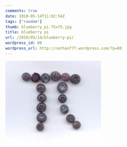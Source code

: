 ```yaml
---
comments: true
date: 2010-05-14T11:02:54Z
tags: ["random"]
thumb: blueberry_pi-75x75.jpg
title: blueberry pi
url: /2010/05/14/blueberry-pi/
wordpress_id: 80
wordpress_url: http://nathanf77.wordpress.com/?p=80
---
```


<a href="/images/posts/2010/05/blueberry_pi.jpg"><img class="alignnone size-medium wp-image-81" title="blueberry_pi" src="/images/posts/2010/05/blueberry_pi.jpg?w=300" alt="" width="300" height="258" /></a>

